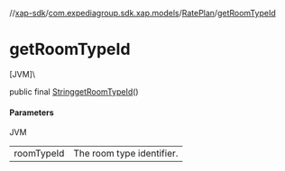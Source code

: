 //[xap-sdk](../../../index.md)/[com.expediagroup.sdk.xap.models](../index.md)/[RatePlan](index.md)/[getRoomTypeId](get-room-type-id.md)

# getRoomTypeId

[JVM]\

public final [String](https://docs.oracle.com/javase/8/docs/api/java/lang/String.html)[getRoomTypeId](get-room-type-id.md)()

#### Parameters

JVM

| | |
|---|---|
| roomTypeId | The room type identifier. |
